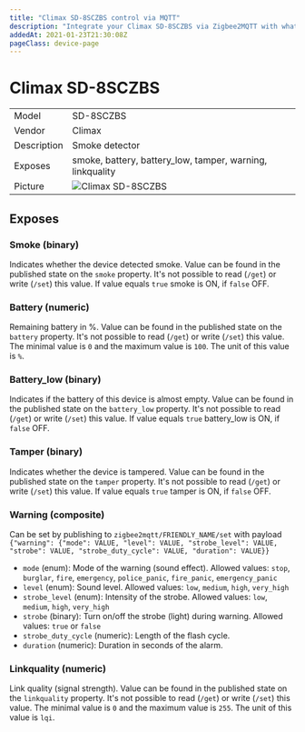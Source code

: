 ```yaml
---
title: "Climax SD-8SCZBS control via MQTT"
description: "Integrate your Climax SD-8SCZBS via Zigbee2MQTT with whatever smart home infrastructure you are using without the vendors bridge or gateway."
addedAt: 2021-01-23T21:30:08Z
pageClass: device-page
---
```


<!-- !!!! -->
<!-- ATTENTION: This file is auto-generated through docgen! -->
<!-- You can only edit the "## Notes"-Section till next h1 (#) or h2 heading (##). -->
<!-- Do NOT use h1 or h2 heading within "## Notes"-Section. -->
<!-- !!!! -->

# Climax SD-8SCZBS

|     |     |
|-----|-----|
| Model | SD-8SCZBS  |
| Vendor  | Climax  |
| Description | Smoke detector |
| Exposes | smoke, battery, battery_low, tamper, warning, linkquality |
| Picture | ![Climax SD-8SCZBS](https://www.zigbee2mqtt.io/images/devices/SD-8SCZBS.jpg) |


<!-- Notes BEGIN: You can edit here. Add "## Notes" headline if not already present. -->



<!-- Notes END: Do not edit below this line -->


## Exposes

### Smoke (binary)
Indicates whether the device detected smoke.
Value can be found in the published state on the `smoke` property.
It's not possible to read (`/get`) or write (`/set`) this value.
If value equals `true` smoke is ON, if `false` OFF.

### Battery (numeric)
Remaining battery in %.
Value can be found in the published state on the `battery` property.
It's not possible to read (`/get`) or write (`/set`) this value.
The minimal value is `0` and the maximum value is `100`.
The unit of this value is `%`.

### Battery_low (binary)
Indicates if the battery of this device is almost empty.
Value can be found in the published state on the `battery_low` property.
It's not possible to read (`/get`) or write (`/set`) this value.
If value equals `true` battery_low is ON, if `false` OFF.

### Tamper (binary)
Indicates whether the device is tampered.
Value can be found in the published state on the `tamper` property.
It's not possible to read (`/get`) or write (`/set`) this value.
If value equals `true` tamper is ON, if `false` OFF.

### Warning (composite)
Can be set by publishing to `zigbee2mqtt/FRIENDLY_NAME/set` with payload `{"warning": {"mode": VALUE, "level": VALUE, "strobe_level": VALUE, "strobe": VALUE, "strobe_duty_cycle": VALUE, "duration": VALUE}}`
- `mode` (enum): Mode of the warning (sound effect). Allowed values: `stop`, `burglar`, `fire`, `emergency`, `police_panic`, `fire_panic`, `emergency_panic`
- `level` (enum): Sound level. Allowed values: `low`, `medium`, `high`, `very_high`
- `strobe_level` (enum): Intensity of the strobe. Allowed values: `low`, `medium`, `high`, `very_high`
- `strobe` (binary): Turn on/off the strobe (light) during warning. Allowed values: `true` or `false`
- `strobe_duty_cycle` (numeric): Length of the flash cycle. 
- `duration` (numeric): Duration in seconds of the alarm. 

### Linkquality (numeric)
Link quality (signal strength).
Value can be found in the published state on the `linkquality` property.
It's not possible to read (`/get`) or write (`/set`) this value.
The minimal value is `0` and the maximum value is `255`.
The unit of this value is `lqi`.

